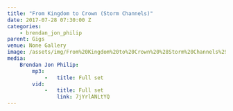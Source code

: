 ```yaml
---
title: "From Kingdom to Crown (Storm Channels)"
date: 2017-07-28 07:30:00 Z
categories:
    - brendan_jon_philip
parent: Gigs
venue: None Gallery
image: /assets/img/From%20Kingdom%20to%20Crown%20%28Storm%20Channels%29/cover.jpg
media:
    Brendan Jon Philip:
        mp3:
            -   title: Full set
        vid:
            -   title: Full set
                link: 7jYrlANLtYQ
---
```


